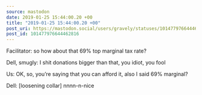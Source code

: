 ```yaml
---
source: mastodon
date: 2019-01-25 15:44:00.20 +00
title: "2019-01-25 15:44:00.20 +00"
post_uri: https://mastodon.social/users/gravely/statuses/101477976644462816
post_id: 101477976644462816
---
```

Facilitator: so how about that 69% top marginal tax rate?

Dell, smugly: I shit donations bigger than that, you idiot, you fool

Us: OK, so, you’re saying that you can afford it, also I said 69% marginal?

Dell: [loosening collar] nnnn-n-nice


